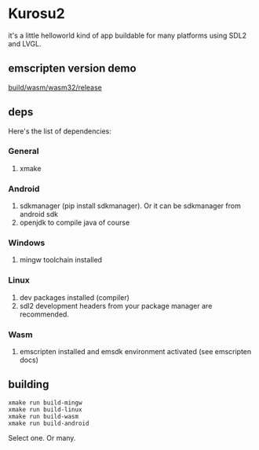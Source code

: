 # Kurosu2
it's a little helloworld kind of app
buildable for many platforms
using SDL2 and LVGL.

## emscripten version demo
[build/wasm/wasm32/release](build/wasm/wasm32/release)

## deps
Here's the list of dependencies:

### General
1. xmake

### Android
1. sdkmanager (pip install sdkmanager). Or it can be sdkmanager from android sdk
1. openjdk to compile java of course

### Windows
1. mingw toolchain installed

### Linux
1. dev packages installed (compiler)
1. sdl2 development headers from your package manager are recommended.

### Wasm
1. emscripten installed and emsdk environment activated (see emscripten docs)

## building
```
xmake run build-mingw
xmake run build-linux
xmake run build-wasm
xmake run build-android
```
Select one. Or many.
